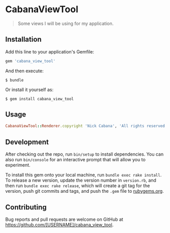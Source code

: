 # CabanaViewTool

> Some views I will be using for my application.

## Installation

Add this line to your application's Gemfile:

```ruby
gem 'cabana_view_tool'
```

And then execute:

    $ bundle

Or install it yourself as:

    $ gem install cabana_view_tool

## Usage

```ruby
CabanaViewTool::Renderer.copyright 'Nick Cabana', 'All rights reserved'
```

## Development

After checking out the repo, run `bin/setup` to install dependencies. You can also run `bin/console` for an interactive prompt that will allow you to experiment.

To install this gem onto your local machine, run `bundle exec rake install`. To release a new version, update the version number in `version.rb`, and then run `bundle exec rake release`, which will create a git tag for the version, push git commits and tags, and push the `.gem` file to [rubygems.org](https://rubygems.org).

## Contributing

Bug reports and pull requests are welcome on GitHub at https://github.com/[USERNAME]/cabana_view_tool.
